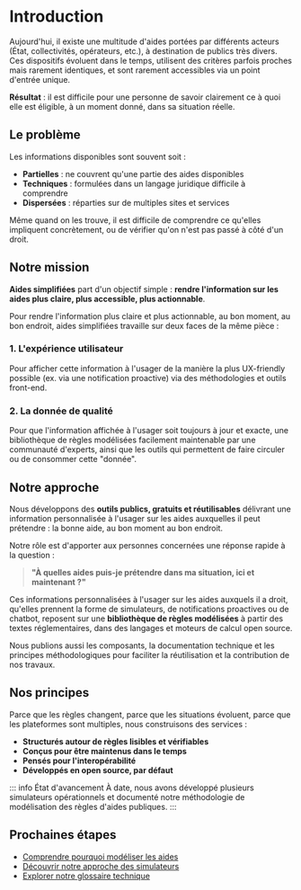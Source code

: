 # Introduction

Aujourd'hui, il existe une multitude d'aides portées par différents acteurs (État, collectivités, opérateurs, etc.), à destination de publics très divers. Ces dispositifs évoluent dans le temps, utilisent des critères parfois proches mais rarement identiques, et sont rarement accessibles via un point d'entrée unique. 

**Résultat** : il est difficile pour une personne de savoir clairement ce à quoi elle est éligible, à un moment donné, dans sa situation réelle.

## Le problème

Les informations disponibles sont souvent soit :
- **Partielles** : ne couvrent qu'une partie des aides disponibles
- **Techniques** : formulées dans un langage juridique difficile à comprendre
- **Dispersées** : réparties sur de multiples sites et services

Même quand on les trouve, il est difficile de comprendre ce qu'elles impliquent concrètement, ou de vérifier qu'on n'est pas passé à côté d'un droit.

## Notre mission

**Aides simplifiées** part d'un objectif simple : **rendre l'information sur les aides plus claire, plus accessible, plus actionnable**.

Pour rendre l'information plus claire et plus actionnable, au bon moment, au bon endroit, aides simplifiées travaille sur deux faces de la même pièce :

### 1. L'expérience utilisateur

Pour afficher cette information à l'usager de la manière la plus UX-friendly possible (ex. via une notification proactive) via des méthodologies et outils front-end.

### 2. La donnée de qualité

Pour que l'information affichée à l'usager soit toujours à jour et exacte, une bibliothèque de règles modélisées facilement maintenable par une communauté d'experts, ainsi que les outils qui permettent de faire circuler ou de consommer cette "donnée".

## Notre approche

Nous développons des **outils publics, gratuits et réutilisables** délivrant une information personnalisée à l'usager sur les aides auxquelles il peut prétendre : la bonne aide, au bon moment au bon endroit. 

Notre rôle est d'apporter aux personnes concernées une réponse rapide à la question :

> **"À quelles aides puis-je prétendre dans ma situation, ici et maintenant ?"**

Ces informations personnalisées à l'usager sur les aides auxquels il a droit, qu'elles prennent la forme de simulateurs, de notifications proactives ou de chatbot, reposent sur une **bibliothèque de règles modélisées** à partir des textes réglementaires, dans des langages et moteurs de calcul open source.

Nous publions aussi les composants, la documentation technique et les principes méthodologiques pour faciliter la réutilisation et la contribution de nos travaux.

## Nos principes

Parce que les règles changent, parce que les situations évoluent, parce que les plateformes sont multiples, nous construisons des services :

- **Structurés autour de règles lisibles et vérifiables**
- **Conçus pour être maintenus dans le temps**  
- **Pensés pour l'interopérabilité**
- **Développés en open source, par défaut**

::: info État d'avancement
À date, nous avons développé plusieurs simulateurs opérationnels et documenté notre méthodologie de modélisation des règles d'aides publiques.
:::

## Prochaines étapes

- [Comprendre pourquoi modéliser les aides](/pourquoi)
- [Découvrir notre approche des simulateurs](/simulateurs/)
- [Explorer notre glossaire technique](/glossaire)

